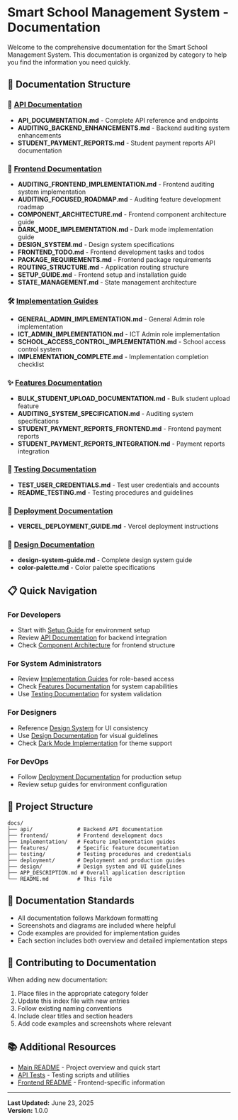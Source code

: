 # Smart School Management System - Documentation

Welcome to the comprehensive documentation for the Smart School Management System. This documentation is organized by category to help you find the information you need quickly.

## 📁 Documentation Structure

### 🔌 [API Documentation](./api/)

- **API_DOCUMENTATION.md** - Complete API reference and endpoints
- **AUDITING_BACKEND_ENHANCEMENTS.md** - Backend auditing system enhancements
- **STUDENT_PAYMENT_REPORTS.md** - Student payment reports API documentation

### 🎨 [Frontend Documentation](./frontend/)

- **AUDITING_FRONTEND_IMPLEMENTATION.md** - Frontend auditing system implementation
- **AUDITING_FOCUSED_ROADMAP.md** - Auditing feature development roadmap
- **COMPONENT_ARCHITECTURE.md** - Frontend component architecture guide
- **DARK_MODE_IMPLEMENTATION.md** - Dark mode implementation guide
- **DESIGN_SYSTEM.md** - Design system specifications
- **FRONTEND_TODO.md** - Frontend development tasks and todos
- **PACKAGE_REQUIREMENTS.md** - Frontend package requirements
- **ROUTING_STRUCTURE.md** - Application routing structure
- **SETUP_GUIDE.md** - Frontend setup and installation guide
- **STATE_MANAGEMENT.md** - State management architecture

### 🛠️ [Implementation Guides](./implementation/)

- **GENERAL_ADMIN_IMPLEMENTATION.md** - General Admin role implementation
- **ICT_ADMIN_IMPLEMENTATION.md** - ICT Admin role implementation
- **SCHOOL_ACCESS_CONTROL_IMPLEMENTATION.md** - School access control system
- **IMPLEMENTATION_COMPLETE.md** - Implementation completion checklist

### ✨ [Features Documentation](./features/)

- **BULK_STUDENT_UPLOAD_DOCUMENTATION.md** - Bulk student upload feature
- **AUDITING_SYSTEM_SPECIFICATION.md** - Auditing system specifications
- **STUDENT_PAYMENT_REPORTS_FRONTEND.md** - Frontend payment reports
- **STUDENT_PAYMENT_REPORTS_INTEGRATION.md** - Payment reports integration

### 🧪 [Testing Documentation](./testing/)

- **TEST_USER_CREDENTIALS.md** - Test user credentials and accounts
- **README_TESTING.md** - Testing procedures and guidelines

### 🚀 [Deployment Documentation](./deployment/)

- **VERCEL_DEPLOYMENT_GUIDE.md** - Vercel deployment instructions

### 🎨 [Design Documentation](./design/)

- **design-system-guide.md** - Complete design system guide
- **color-palette.md** - Color palette specifications

## 📋 Quick Navigation

### For Developers

- Start with [Setup Guide](./frontend/SETUP_GUIDE.md) for environment setup
- Review [API Documentation](./api/API_DOCUMENTATION.md) for backend integration
- Check [Component Architecture](./frontend/COMPONENT_ARCHITECTURE.md) for frontend structure

### For System Administrators

- Review [Implementation Guides](./implementation/) for role-based access
- Check [Features Documentation](./features/) for system capabilities
- Use [Testing Documentation](./testing/) for system validation

### For Designers

- Reference [Design System](./frontend/DESIGN_SYSTEM.md) for UI consistency
- Use [Design Documentation](./design/) for visual guidelines
- Check [Dark Mode Implementation](./frontend/DARK_MODE_IMPLEMENTATION.md) for theme support

### For DevOps

- Follow [Deployment Documentation](./deployment/) for production setup
- Review setup guides for environment configuration

## 🔄 Project Structure

```
docs/
├── api/              # Backend API documentation
├── frontend/         # Frontend development docs
├── implementation/   # Feature implementation guides
├── features/         # Specific feature documentation
├── testing/          # Testing procedures and credentials
├── deployment/       # Deployment and production guides
├── design/           # Design system and UI guidelines
├── APP_DESCRIPTION.md # Overall application description
└── README.md         # This file
```

## 📝 Documentation Standards

- All documentation follows Markdown formatting
- Screenshots and diagrams are included where helpful
- Code examples are provided for implementation guides
- Each section includes both overview and detailed implementation steps

## 🤝 Contributing to Documentation

When adding new documentation:

1. Place files in the appropriate category folder
2. Update this index file with new entries
3. Follow existing naming conventions
4. Include clear titles and section headers
5. Add code examples and screenshots where relevant

## 📚 Additional Resources

- [Main README](../README.md) - Project overview and quick start
- [API Tests](../api/tests/README.md) - Testing scripts and utilities
- [Frontend README](../frontend/README.md) - Frontend-specific information

---

**Last Updated:** June 23, 2025  
**Version:** 1.0.0

